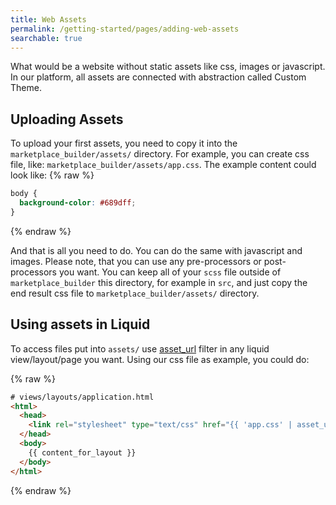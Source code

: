 ```yaml
---
title: Web Assets
permalink: /getting-started/pages/adding-web-assets
searchable: true
---
```


What would be a website without static assets like css, images or javascript. In our platform, all assets are connected with abstraction called Custom Theme.

## Uploading Assets

To upload your first assets, you need to copy it into the `marketplace_builder/assets/` directory. For example, you can create css file, like: `marketplace_builder/assets/app.css`. The example content could look like:
{% raw %}

```css
body {
  background-color: #689dff;
}
```

{% endraw %}

And that is all you need to do. You can do the same with javascript and images. Please note, that you can use any pre-processors or post-processors you want. You can keep all of your `scss` file outside of `marketplace_builder` this directory, for example in `src`, and just copy the end result css file to `marketplace_builder/assets/` directory.

## Using assets in Liquid

To access files put into `assets/` use [asset_url](/reference/liquid-filters#asset_url) filter in any liquid view/layout/page you want. Using our css file as example, you could do:

{% raw %}

```html
# views/layouts/application.html
<html>
  <head>
    <link rel="stylesheet" type="text/css" href="{{ 'app.css' | asset_url }}">
  </head>
  <body>
    {{ content_for_layout }}
  </body>
</html>
```

{% endraw %}
